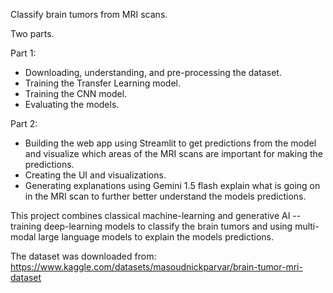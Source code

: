 Classify brain tumors from MRI scans.

Two parts.

Part 1:

- Downloading, understanding, and pre-processing the dataset.
- Training the Transfer Learning model.
- Training the CNN model.
- Evaluating the models.

Part 2:

- Building the web app using Streamlit to get predictions from the model and visualize which areas of the MRI scans are important for making the predictions.
- Creating the UI and visualizations.
- Generating explanations using Gemini 1.5 flash explain what is going on in the MRI scan to further better understand the models predictions.

This project combines classical machine-learning and generative AI -- training deep-learning models to classify the brain tumors and using multi-modal large language models to explain the models predictions.

The dataset was downloaded from: https://www.kaggle.com/datasets/masoudnickparvar/brain-tumor-mri-dataset
